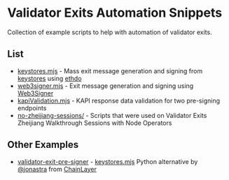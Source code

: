 # Validator Exits Automation Snippets

Collection of example scripts to help with automation of validator exits.

## List

- [keystores.mjs](https://github.com/lidofinance/validator-exits-automation-snippets/blob/main/keystores.mjs) - Mass exit message generation and signing from [keystores](https://eips.ethereum.org/EIPS/eip-2335) using [ethdo](https://github.com/wealdtech/ethdo)
- [web3signer.mjs](https://github.com/lidofinance/validator-exits-automation-snippets/blob/main/web3signer.mjs) - Exit message generation and signing using [Web3Signer](https://github.com/ConsenSys/web3signer)
- [kapiValidation.mjs](https://github.com/lidofinance/validator-exits-automation-snippets/blob/main/kapiValidation.mjs) - KAPI response data validation for two pre-signing endpoints
- [no-zheijiang-sessions/](https://github.com/lidofinance/validator-exits-automation-snippets/blob/main/no-zheijiang-sessions/) - Scripts that were used on Validator Exits Zheijiang Walkthrough Sessions with Node Operators

## Other Examples

- [validator-exit-pre-signer](https://github.com/chainlayer/validator-exit-pre-signer) - [keystores.mjs](https://github.com/lidofinance/validator-exits-automation-snippets/blob/main/keystores.mjs) Python alternative by [@jonastra](https://github.com/jonastra) from [ChainLayer](https://github.com/chainlayer)
